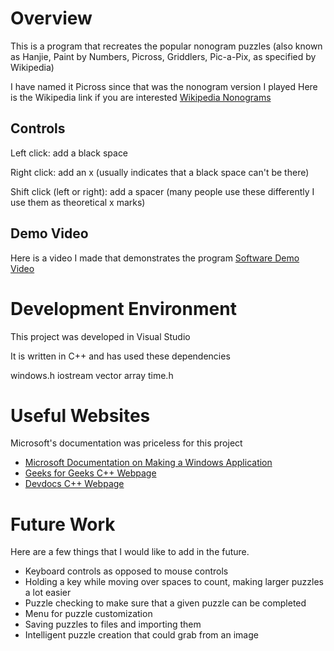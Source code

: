 # Overview

This is a program that recreates the popular nonogram puzzles (also known as Hanjie, Paint by Numbers, Picross, Griddlers, Pic-a-Pix, as specified by Wikipedia)

I have named it Picross since that was the nonogram version I played
Here is the Wikipedia link if you are interested [Wikipedia Nonograms](https://en.wikipedia.org/wiki/Nonogram)


## Controls

Left click: add a black space

Right click: add an x (usually indicates that a black space can't be there)

Shift click (left or right): add a spacer (many people use these differently I use them as theoretical x marks)

## Demo Video

Here is a video I made that demonstrates the program
[Software Demo Video](https://youtu.be/Rc6-jj_BsEE)

# Development Environment

This project was developed in Visual Studio

It is written in C++ and has used these dependencies 

windows.h
iostream
vector
array
time.h

# Useful Websites

Microsoft's documentation was priceless for this project
* [Microsoft Documentation on Making a Windows Application](https://docs.microsoft.com/en-us/cpp/windows/walkthrough-creating-windows-desktop-applications-cpp?view=msvc-160)
* [Geeks for Geeks C++ Webpage](https://www.geeksforgeeks.org/c-plus-plus/?ref=shm)
* [Devdocs C++ Webpage](https://devdocs.io/cpp/)

# Future Work

Here are a few things that I would like to add in the future.
* Keyboard controls as opposed to mouse controls
* Holding a key while moving over spaces to count, making larger puzzles a lot easier
* Puzzle checking to make sure that a given puzzle can be completed
* Menu for puzzle customization
* Saving puzzles to files and importing them
* Intelligent puzzle creation that could grab from an image
